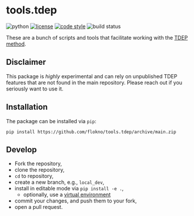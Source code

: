tools.tdep
===

![python](https://img.shields.io/badge/python-3.8--3.11-lightgrey.svg?style=flat-square)
[![license](https://img.shields.io/github/license/flokno/tools.tdep?color=red&style=flat-square)](https://opensource.org/licenses/ISC)
[![code style](https://img.shields.io/badge/code%20style-black-202020.svg?style=flat-square)](https://github.com/ambv/black)
![build status](https://github.com/flokno/tools.tdep/actions/workflows/pytest.yml/badge.svg)

These are a bunch of scripts and tools that facilitate working with the [TDEP method](http://tdep-developers.github.io/).

## Disclaimer

This package is _highly_ experimental and can rely on unpublished TDEP features that are not found in the main repository. Please reach out if you seriously want to use it.

## Installation

The package can be installed via `pip`:

```
pip install https://github.com/flokno/tools.tdep/archive/main.zip
```

## Develop

- Fork the repository,
- clone the repository,
- `cd` to repository,
- create a new branch, e.g., `local_dev`,
- install in editable mode via `pip install -e .`,
  - optionally, use a [virtual environment](https://docs.python.org/3/library/venv.html)
- commit your changes, and push them to your fork,
- open a pull request.

